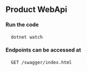 ## Product WebApi

#### Run the code

```http
  dotnet watch
```


#### Endpoints can be accessed at

```http
  GET /swagger/index.html
```


  
